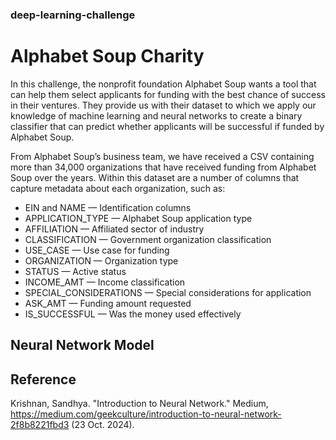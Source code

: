 ### deep-learning-challenge
# Alphabet Soup Charity
In this challenge, the nonprofit foundation Alphabet Soup wants a tool that can help them select applicants for funding with the best chance of success in their ventures. They provide us with their dataset to which we apply our knowledge of machine learning and neural networks to create a binary classifier that can predict whether applicants will be successful if funded by Alphabet Soup.

From Alphabet Soup’s business team, we have received a CSV containing more than 34,000 organizations that have received funding from Alphabet Soup over the years. Within this dataset are a number of columns that capture metadata about each organization, such as:
* EIN and NAME — Identification columns
* APPLICATION_TYPE — Alphabet Soup application type
* AFFILIATION — Affiliated sector of industry
* CLASSIFICATION — Government organization classification
* USE_CASE — Use case for funding
* ORGANIZATION — Organization type
* STATUS — Active status
* INCOME_AMT — Income classification
* SPECIAL_CONSIDERATIONS — Special considerations for application
* ASK_AMT — Funding amount requested
* IS_SUCCESSFUL — Was the money used effectively
## Neural Network Model

## Reference
Krishnan, Sandhya. "Introduction to Neural Network." Medium, https://medium.com/geekculture/introduction-to-neural-network-2f8b8221fbd3 (23 Oct. 2024).